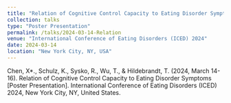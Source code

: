 ```yaml
---
title: "Relation of Cognitive Control Capacity to Eating Disorder Symptoms"
collection: talks
type: "Poster Presentation"
permalink: /talks/2024-03-14-Relation
venue: "International Conference of Eating Disorders (ICED) 2024"
date: 2024-03-14
location: "New York City, NY, USA"
---
```


Chen, X*., Schulz, K., Sysko, R., Wu, T., & Hildebrandt, T. (2024, March 14-16). Relation of Cognitive Control Capacity to Eating Disorder Symptoms [Poster Presentation]. International Conference of Eating Disorders (ICED) 2024, New York City, NY, United States.

